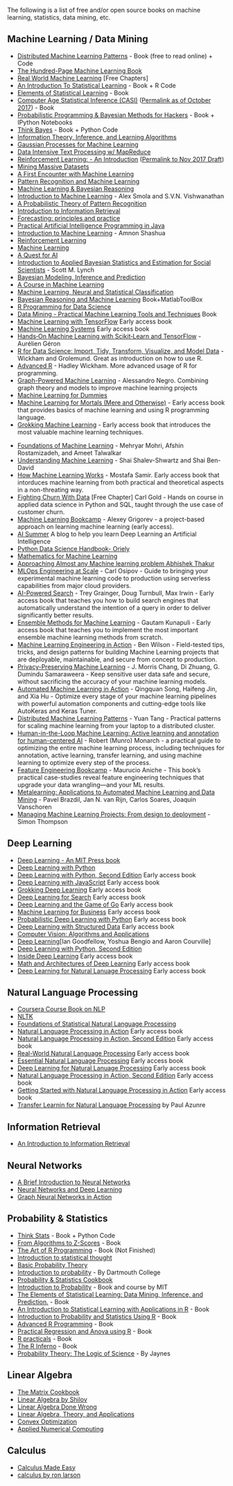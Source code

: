 The following is a list of free and/or open source books on machine learning, statistics, data mining, etc.

## Machine Learning / Data Mining

* [Distributed Machine Learning Patterns](https://github.com/terrytangyuan/distributed-ml-patterns)  - Book (free to read online) + Code
* [The Hundred-Page Machine Learning Book](http://themlbook.com/wiki/doku.php)
* [Real World Machine Learning](https://www.manning.com/books/real-world-machine-learning) [Free Chapters]
* [An Introduction To Statistical Learning](https://www-bcf.usc.edu/~gareth/ISL/) - Book + R Code
* [Elements of Statistical Learning](https://web.stanford.edu/~hastie/ElemStatLearn/) - Book
* [Computer Age Statistical Inference (CASI)](https://web.stanford.edu/~hastie/CASI_files/PDF/casi.pdf) ([Permalink as of October 2017](https://perma.cc/J8JG-ZVFW)) - Book
* [Probabilistic Programming & Bayesian Methods for Hackers](http://camdavidsonpilon.github.io/Probabilistic-Programming-and-Bayesian-Methods-for-Hackers/) - Book + IPython Notebooks
* [Think Bayes](https://greenteapress.com/wp/think-bayes/) - Book + Python Code
* [Information Theory, Inference, and Learning Algorithms](http://www.inference.phy.cam.ac.uk/mackay/itila/book.html)
* [Gaussian Processes for Machine Learning](http://www.gaussianprocess.org/gpml/chapters/)
* [Data Intensive Text Processing w/ MapReduce](https://lintool.github.io/MapReduceAlgorithms/)
* [Reinforcement Learning: - An Introduction](http://incompleteideas.net/book/the-book-2nd.html) ([Permalink to Nov 2017 Draft](https://perma.cc/83ER-64M3))
* [Mining Massive Datasets](http://infolab.stanford.edu/~ullman/mmds/book.pdf)
* [A First Encounter with Machine Learning](https://www.ics.uci.edu/~welling/teaching/273ASpring10/IntroMLBook.pdf)
* [Pattern Recognition and Machine Learning](http://users.isr.ist.utl.pt/~wurmd/Livros/school/Bishop%20-%20Pattern%20Recognition%20And%20Machine%20Learning%20-%20Springer%20%202006.pdf)
* [Machine Learning & Bayesian Reasoning](http://web4.cs.ucl.ac.uk/staff/D.Barber/textbook/090310.pdf)
* [Introduction to Machine Learning](https://alex.smola.org/drafts/thebook.pdf) - Alex Smola and S.V.N. Vishwanathan
* [A Probabilistic Theory of Pattern Recognition](https://www.szit.bme.hu/~gyorfi/pbook.pdf)
* [Introduction to Information Retrieval](https://nlp.stanford.edu/IR-book/pdf/irbookprint.pdf)
* [Forecasting: principles and practice](https://otexts.com/fpp2/)
* [Practical Artificial Intelligence Programming in Java](https://www.saylor.org/site/wp-content/uploads/2011/11/CS405-1.1-WATSON.pdf)
* [Introduction to Machine Learning](https://arxiv.org/pdf/0904.3664v1.pdf) - Amnon Shashua
* [Reinforcement Learning](https://www.intechopen.com/books/reinforcement_learning)
* [Machine Learning](https://www.intechopen.com/books/machine_learning)
* [A Quest for AI](https://ai.stanford.edu/~nilsson/QAI/qai.pdf)
* [Introduction to Applied Bayesian Statistics and Estimation for Social Scientists](https://citeseerx.ist.psu.edu/viewdoc/download?doi=10.1.1.177.857&rep=rep1&type=pdf) - Scott M. Lynch
* [Bayesian Modeling, Inference and Prediction](https://users.soe.ucsc.edu/~draper/draper-BMIP-dec2005.pdf)
* [A Course in Machine Learning](http://ciml.info/)
* [Machine Learning, Neural and Statistical Classification](https://www1.maths.leeds.ac.uk/~charles/statlog/)
* [Bayesian Reasoning and Machine Learning](http://web4.cs.ucl.ac.uk/staff/D.Barber/pmwiki/pmwiki.php?n=Brml.HomePage) Book+MatlabToolBox
* [R Programming for Data Science](https://leanpub.com/rprogramming)
* [Data Mining - Practical Machine Learning Tools and Techniques](https://cdn.preterhuman.net/texts/science_and_technology/artificial_intelligence/Data%20Mining%20Practical%20Machine%20Learning%20Tools%20and%20Techniques%202d%20ed%20-%20Morgan%20Kaufmann.pdf) Book
* [Machine Learning with TensorFlow](https://www.manning.com/books/machine-learning-with-tensorflow) Early access book
* [Machine Learning Systems](https://www.manning.com/books/machine-learning-systems) Early access book
* [Hands‑On Machine Learning with Scikit‑Learn and TensorFlow](http://index-of.es/Varios-2/Hands%20on%20Machine%20Learning%20with%20Scikit%20Learn%20and%20Tensorflow.pdf) - Aurélien Géron
* [R for Data Science: Import, Tidy, Transform, Visualize, and Model Data](https://r4ds.had.co.nz/) - Wickham and Grolemund. Great as introduction on how to use R. 
* [Advanced R](http://adv-r.had.co.nz/) - Hadley Wickham. More advanced usage of R for programming.
* [Graph-Powered Machine Learning](https://www.manning.com/books/graph-powered-machine-learning) - Alessandro Negro. Combining graph theory and models to improve machine learning projects
* [Machine Learning for Dummies](https://mscdss.ds.unipi.gr/wp-content/uploads/2018/02/Untitled-attachment-00056-2-1.pdf)
* [Machine Learning for Mortals (Mere and Otherwise)](https://www.manning.com/books/machine-learning-for-mortals-mere-and-otherwise) - Early access book that provides basics of machine learning and using R programming language.
* [Grokking Machine Learning](https://www.manning.com/books/grokking-machine-learning) - Early access book that introduces the most valuable machine learning techniques.
- [Foundations of Machine Learning](https://cs.nyu.edu/~mohri/mlbook/) - Mehryar Mohri, Afshin Rostamizadeh, and Ameet Talwalkar
- [Understanding Machine Learning](http://www.cs.huji.ac.il/~shais/UnderstandingMachineLearning/) - Shai Shalev-Shwartz and Shai Ben-David
- [How Machine Learning Works](https://www.manning.com/books/how-machine-learning-works) - Mostafa Samir. Early access book that intorduces machine learning from both practical and theoretical aspects in a non-threating way. 
- [Fighting Churn With Data](https://www.manning.com/books/fighting-churn-with-data)  [Free Chapter] Carl Gold - Hands on course in applied data science in Python and SQL, taught through the use case of customer churn.
- [Machine Learning Bookcamp](https://www.manning.com/books/machine-learning-bookcamp) - Alexey Grigorev - a project-based approach on learning machine learning (early access).
- [AI Summer](https://theaisummer.com/) A blog to help you learn Deep Learning an Artificial Intelligence
- [Python Data Science Handbook- Oriely](https://tanthiamhuat.files.wordpress.com/2018/04/pythondatasciencehandbook.pdf)
- [Mathematics for Machine Learning](https://mml-book.github.io/)
- [Approaching Almost any Machine learning problem Abhishek Thakur](https://github.com/abhishekkrthakur/approachingalmost)
- [MLOps Engineering at Scale](https://www.manning.com/books/mlops-engineering-at-scale) - Carl Osipov - Guide to bringing your experimental machine learning code to production using serverless capabilities from major cloud providers.
- [AI-Powered Search](https://www.manning.com/books/ai-powered-search) - Trey Grainger, Doug Turnbull, Max Irwin - Early access book that teaches you how to build search engines that automatically understand the intention of a query in order to deliver significantly better results.
- [Ensemble Methods for Machine Learning](https://www.manning.com/books/ensemble-methods-for-machine-learning) - Gautam Kunapuli - Early access book that teaches you to implement the most important ensemble machine learning methods from scratch.
- [Machine Learning Engineering in Action](https://www.manning.com/books/machine-learning-engineering-in-action) - Ben Wilson - Field-tested tips, tricks, and design patterns for building Machine Learning projects that are deployable, maintainable, and secure from concept to production.
- [Privacy-Preserving Machine Learning](https://www.manning.com/books/privacy-preserving-machine-learning) - J. Morris Chang, Di Zhuang, G. Dumindu Samaraweera - Keep sensitive user data safe and secure, without sacrificing the accuracy of your machine learning models.
- [Automated Machine Learning in Action](https://www.manning.com/books/automated-machine-learning-in-action) - Qingquan Song, Haifeng Jin, and Xia Hu - Optimize every stage of your machine learning pipelines with powerful automation components and cutting-edge tools like AutoKeras and Keras Tuner.
- [Distributed Machine Learning Patterns](https://www.manning.com/books/distributed-machine-learning-patterns) - Yuan Tang - Practical patterns for scaling machine learning from your laptop to a distributed cluster.
- [Human-in-the-Loop Machine Learning: Active learning and annotation for human-centered AI](https://www.manning.com/books/human-in-the-loop-machine-learning) - Robert (Munro) Monarch - a practical guide to optimizing the entire machine learning process, including techniques for annotation, active learning, transfer learning, and using machine learning to optimize every step of the process.
- [Feature Engineering Bookcamp](https://www.manning.com/books/feature-engineering-bookcamp) - Maurucio Aniche - This book’s practical case-studies reveal feature engineering techniques that upgrade your data wrangling—and your ML results.
- [Metalearning: Applications to Automated Machine Learning and Data Mining](https://link.springer.com/content/pdf/10.1007/978-3-030-67024-5.pdf) - Pavel Brazdil, Jan N. van Rijn, Carlos Soares, Joaquin Vanschoren
- [Managing Machine Learning Projects: From design to deployment](https://www.manning.com/books/managing-machine-learning-projects) - Simon Thompson


## Deep Learning

* [Deep Learning - An MIT Press book](https://www.deeplearningbook.org/)
* [Deep Learning with Python](https://www.manning.com/books/deep-learning-with-python)
* [Deep Learning with Python, Second Edition](https://www.manning.com/books/deep-learning-with-python-second-edition) Early access book
* [Deep Learning with JavaScript](https://www.manning.com/books/deep-learning-with-javascript) Early access book
* [Grokking Deep Learning](https://www.manning.com/books/grokking-deep-learning) Early access book
* [Deep Learning for Search](https://www.manning.com/books/deep-learning-for-search) Early access book
* [Deep Learning and the Game of Go](https://www.manning.com/books/deep-learning-and-the-game-of-go) Early access book
* [Machine Learning for Business](https://www.manning.com/books/machine-learning-for-business) Early access book
* [Probabilistic Deep Learning with Python](https://www.manning.com/books/probabilistic-deep-learning-with-python) Early access book
* [Deep Learning with Structured Data](https://www.manning.com/books/deep-learning-with-structured-data) Early access book
* [Computer Vision: Algorithms and Applications](http://szeliski.org/Book/drafts/SzeliskiBook_20100903_draft.pdf)
* [Deep Learning](https://www.deeplearningbook.org/)[Ian Goodfellow, Yoshua Bengio and Aaron Courville]
* [Deep Learning with Python, Second Edition](https://www.manning.com/books/deep-learning-with-python-second-edition) 
* [Inside Deep Learning](https://www.manning.com/books/inside-deep-learning) Early access book
* [Math and Architectures of Deep Learning](https://www.manning.com/books/math-and-architectures-of-deep-learning) Early access book
* [Deep Learning for Natural Lanuage Processing](https://www.manning.com/books/deep-learning-for-natural-language-processing) Early access book

## Natural Language Processing

* [Coursera Course Book on NLP](http://www.cs.columbia.edu/~mcollins/notes-spring2013.html)
* [NLTK](https://www.nltk.org/book/)
* [Foundations of Statistical Natural Language Processing](https://nlp.stanford.edu/fsnlp/promo/)
* [Natural Language Processing in Action](https://www.manning.com/books/natural-language-processing-in-action) Early access book
* [Natural Language Processing in Action, Second Edition](https://www.manning.com/books/natural-language-processing-in-action-second-edition) Early access book
* [Real-World Natural Language Processing](https://www.manning.com/books/real-world-natural-language-processing) Early access book
* [Essential Natural Language Processing](https://www.manning.com/books/essential-natural-language-processing) Early access book
* [Deep Learning for Natural Lanuage Processing](https://www.manning.com/books/deep-learning-for-natural-language-processing) Early access book
* [Natural Language Processing in Action, Second Edition](https://www.manning.com/books/natural-language-processing-in-action-second-edition) Early access book
* [Getting Started with Natural Language Processing in Action](https://www.manning.com/books/getting-started-with-natural-language-processing) Early access book
* [Transfer Learnin for Natural Language Processing](https://www.manning.com/books/transfer-learning-for-natural-language-processing) by Paul Azunre

## Information Retrieval

* [An Introduction to Information Retrieval](https://nlp.stanford.edu/IR-book/pdf/irbookonlinereading.pdf)

## Neural Networks

* [A Brief Introduction to Neural Networks](http://www.dkriesel.com/_media/science/neuronalenetze-en-zeta2-2col-dkrieselcom.pdf)
* [Neural Networks and Deep Learning](http://neuralnetworksanddeeplearning.com/)
* [Graph Neural Networks in Action](https://www.manning.com/books/graph-neural-networks-in-action)

## Probability & Statistics

* [Think Stats](https://www.greenteapress.com/thinkstats/) - Book + Python Code
* [From Algorithms to Z-Scores](http://heather.cs.ucdavis.edu/probstatbook) - Book
* [The Art of R Programming](http://heather.cs.ucdavis.edu/~matloff/132/NSPpart.pdf) - Book (Not Finished)
* [Introduction to statistical thought](https://people.math.umass.edu/~lavine/Book/book.pdf)
* [Basic Probability Theory](https://www.math.uiuc.edu/~r-ash/BPT/BPT.pdf)
* [Introduction to probability](https://math.dartmouth.edu/~prob/prob/prob.pdf) - By Dartmouth College
* [Probability & Statistics Cookbook](http://statistics.zone/)
* [Introduction to Probability](http://athenasc.com/probbook.html) -  Book and course by MIT
* [The Elements of Statistical Learning: Data Mining, Inference, and Prediction.](https://web.stanford.edu/~hastie/ElemStatLearn/) - Book
* [An Introduction to Statistical Learning with Applications in R](https://www-bcf.usc.edu/~gareth/ISL/) - Book
* [Introduction to Probability and Statistics Using R](http://ipsur.r-forge.r-project.org/book/download/IPSUR.pdf) - Book
* [Advanced R Programming](http://adv-r.had.co.nz) - Book
* [Practical Regression and Anova using R](https://cran.r-project.org/doc/contrib/Faraway-PRA.pdf) - Book
* [R practicals](http://www.columbia.edu/~cjd11/charles_dimaggio/DIRE/resources/R/practicalsBookNoAns.pdf) - Book
* [The R Inferno](https://www.burns-stat.com/pages/Tutor/R_inferno.pdf) - Book
* [Probability Theory: The Logic of Science](https://bayes.wustl.edu/etj/prob/book.pdf) - By Jaynes

## Linear Algebra

* [The Matrix Cookbook](https://www.math.uwaterloo.ca/~hwolkowi/matrixcookbook.pdf)
* [Linear Algebra by Shilov](https://cosmathclub.files.wordpress.com/2014/10/georgi-shilov-linear-algebra4.pdf)
* [Linear Algebra Done Wrong](https://www.math.brown.edu/~treil/papers/LADW/LADW.html)
* [Linear Algebra, Theory, and Applications](https://math.byu.edu/~klkuttle/Linearalgebra.pdf)
* [Convex Optimization](https://web.stanford.edu/~boyd/cvxbook/bv_cvxbook.pdf)
* [Applied Numerical Computing](https://www.seas.ucla.edu/~vandenbe/ee133a.html)

## Calculus

* [Calculus Made Easy](https://github.com/lahorekid/Calculus/blob/master/Calculus%20Made%20Easy.pdf)
* [calculus by ron larson](https://www.spps.org/cms/lib/MN01910242/Centricity/Domain/860/%20CalculusTextbook.pdf)
